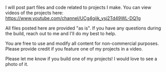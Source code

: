 I will post part files and code related to projects I make. You can view videos of the projects here: https://www.youtube.com/channel/UCg4giik_ysj2Td49WL-DQ1g

All files posted here are provided "as is". If you have any questions during the build, reach out to me and I'll do my best to help.

You are free to use and modify all content for non-commercial purposes. Please provide credit if you feature one of my projects in a video.

Please let me know if you build one of my projects! I would love to see a photo of it.